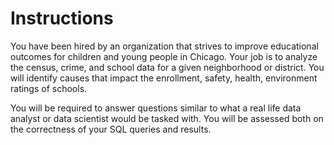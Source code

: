 # Instructions

You have been hired by an organization that strives to improve educational outcomes for children and young people in Chicago. Your job is to analyze the census, crime, and school data for a given neighborhood or district. You will identify causes that impact the enrollment, safety, health, environment ratings of schools.


You will be required to answer questions similar to what a real life data analyst or data scientist would be tasked with. You will be assessed both on the correctness of your SQL queries and results. 
